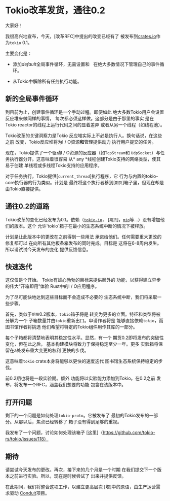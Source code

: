 # Tokio改革发货，通往0.2

大家好！

我很高兴地宣布，今天，[改革RFC]中提出的改变已经有了
被发布到[crates.io]作为`tokio` 0.1。

主要变化是：

* 添加*default*全局事件循环，无需设置和
  在绝大多数情况下管理自己的事件循环。

* 从Tokio中解除所有任务执行功能。

## 新的全局事件循环

到目前为止，创建事件循环是一个手动过程。即便如此
绝大多数Tokio用户会设置反应堆来做同样的事情，
每次都必须这样做。这部分是由于那里的事实
是在Tokio reactor的线程上运行代码之间的显着差异
或者从另一个线程（如线程池）。

Tokio改革的关键洞察力是Tokio
反应堆实际上不必是执行人。换句话说，在这些之前
改变，Tokio反应堆将为I / O资源**和**管理提供动力
执行用户提交的任务。

现在，Tokio提供了一个驱动I / O资源的反应器（如`TcpStream`和
`UdpSocket`）与任务执行器分开。这意味着很容易
从* any *线程创建Tokio支持的网络类型，使其易于创建
单线程或多线程Tokio支持的应用程序。

对于任务执行，Tokio提供[`current_thread`]执行程序，它
行为与内置的tokio-core执行器的行为类似。计划是
最终将这个执行者移到[`期货`]箱子里，但现在却是
由Tokio直接提供。

## 通往0.2的道路

Tokio改革的变化已经发布为0.1。依赖（[`tokio-io`]，
[`期货`]，[`mio`]等...）没有增加他们的版本。这个
允许'tokio`箱子在最小的生态系统中断的情况下被释放。

计划是让此版本中的更改在之前得到一些用法
承诺给他们。任何需要重大更改的修复都可以
在向所有其他板条箱发布的同时完成。目标是
这将在6-8周内发生。所以请试试今天发布的变化
提供反馈信息。

## 快速迭代

这仅仅是个开始。 Tokio有雄心勃勃的目标来提供额外的
功能，以获得建立异步的伟大“开箱即用”体验
Rust中的I / O应用程序。

为了尽可能快地达到这些目标而不会造成不必要的
生态系统中断，我们将采取一些步骤。

首先，类似于`期货`0.2版本，`tokio`箱子将是
转变为更多的立面。特征和类型将被分解为一个
子箱数量并由`tokio`重新出口。申请作者将是
能够直接依赖`tokio`，而图书馆作者将挑选
他们希望将特定的Tokio组件用作其库的一部分。

每个子箱都将清楚地表明其稳定性水平。显然，有一个
期货0.2即将发布的突破性变化，但在此之后，
基本构建模块将致力于保持稳定至少一年。更多
实验箱将保留在a处发布重大变更的权利
更快的步伐。

这意味着`tokio` crate本身将能够以更快的速度迭代
图书馆生态系统保持稳定的步伐。

前0.2期也将是一段实验期。额外
功能将以实验能力添加到Tokio。在0.2之前
发布，将发布一个RFC，涵盖我们想要的功能
包含在该版本中。

## 打开问题

剩下的一个问题是如何处理`tokio-proto`。它被发布了
最初的Tokio发布的一部分。从那以后，焦点已经转移了
箱子没有得到足够的重视。

我发布了一个问题，讨论如何处理该箱子
[这里]（https://github.com/tokio-rs/tokio/issues/118）

## 期待

请尝试今天发布的更改。再次，接下来的几个月是一个时期
在我们提交下一个版本之前进行实验。所以，现在是时候尝试了
出来并提供反馈。

在此期间，我们将整合这项工作，以建立更高层次
[塔]中的原语，由生产运营需求驱动
[Conduit]项目。

[reform RFC]: https://github.com/tokio-rs/tokio-rfcs/blob/master/text/0001-tokio-reform.md
[crates.io]: https://crates.io/crates/tokio
[`tokio-io`]: https://github.com/tokio-rs/tokio-io
[`futures`]: https://github.com/rust-lang-nursery/futures-rs
[`mio`]: https://github.com/carllerche/mio
[`futures` 0.2 release]: #
[Tower]: https://github.com/tower-rs/tower
[Conduit]: https://github.com/runconduit/conduit
